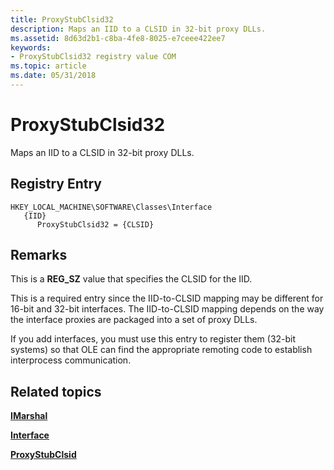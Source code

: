```yaml
---
title: ProxyStubClsid32
description: Maps an IID to a CLSID in 32-bit proxy DLLs.
ms.assetid: 8d63d2b1-c8ba-4fe8-8025-e7ceee422ee7
keywords:
- ProxyStubClsid32 registry value COM
ms.topic: article
ms.date: 05/31/2018
---
```


# ProxyStubClsid32

Maps an IID to a CLSID in 32-bit proxy DLLs.

## Registry Entry

```
HKEY_LOCAL_MACHINE\SOFTWARE\Classes\Interface
   {IID}
      ProxyStubClsid32 = {CLSID}
```

## Remarks

This is a **REG\_SZ** value that specifies the CLSID for the IID.

This is a required entry since the IID-to-CLSID mapping may be different for 16-bit and 32-bit interfaces. The IID-to-CLSID mapping depends on the way the interface proxies are packaged into a set of proxy DLLs.

If you add interfaces, you must use this entry to register them (32-bit systems) so that OLE can find the appropriate remoting code to establish interprocess communication.

## Related topics

<dl> <dt>

[**IMarshal**](https://msdn.microsoft.com/library/Dd542707(v=VS.85).aspx)
</dt> <dt>

[**Interface**](interface-key.md)
</dt> <dt>

[**ProxyStubClsid**](proxystubclsid.md)
</dt> </dl>

 

 




